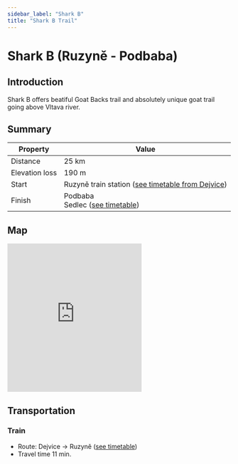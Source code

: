 ```yaml
---
sidebar_label: "Shark B"
title: "Shark B Trail"
---
```


# Shark B (Ruzyně - Podbaba)

## Introduction

Shark B offers beatiful Goat Backs trail and absolutely unique goat trail going above Vltava river.

## Summary

| Property | Value |
| --- | --- |
| Distance | 25 km |
| Elevation loss | 190 m |
| Start | Ruzyně train station ([see timetable from Dejvice](https://idos.idnes.cz/vlakyautobusymhdvse/spojeni/vysledky/?f=Praha-Dejvice&fc=100003&t=Praha-Ruzyn%C4%9B&tc=100003&direct=true&af=true&trt=150,151,152,153&fcs=3)) |
| Finish | Podbaba <br /> Sedlec ([see timetable](https://idos.idnes.cz/vlakyautobusymhdvse/spojeni/vysledky/?f=Praha-Sedlec&fc=100003&t=Praha%20Masarykovo%20n.&tc=100003&direct=true&af=true&trt=150,151,152,153&fcs=3)) |

## Map

<iframe src="https://en.frame.mapy.cz/s/lazezaroca" width="60%" height="333" frameborder="0"></iframe>

## Transportation

### Train

- Route: Dejvice -> Ruzyně ([see timetable](https://idos.idnes.cz/vlakyautobusymhdvse/spojeni/vysledky/?f=Praha-Dejvice&fc=100003&t=Praha-Ruzyn%C4%9B&tc=100003&direct=true&af=true&trt=150,151,152,153&fcs=3))
- Travel time 11 min.
